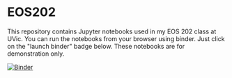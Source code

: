# EOS202

This repository contains Jupyter notebooks used in my EOS 202 class at UVic. You can run the notebooks from your browser using binder. Just click on the "launch binder" badge below. These notebooks are for demonstration only.

[![Binder](https://mybinder.org/badge_logo.svg)](https://mybinder.org/v2/gh/jiaor/EOS202/master)
